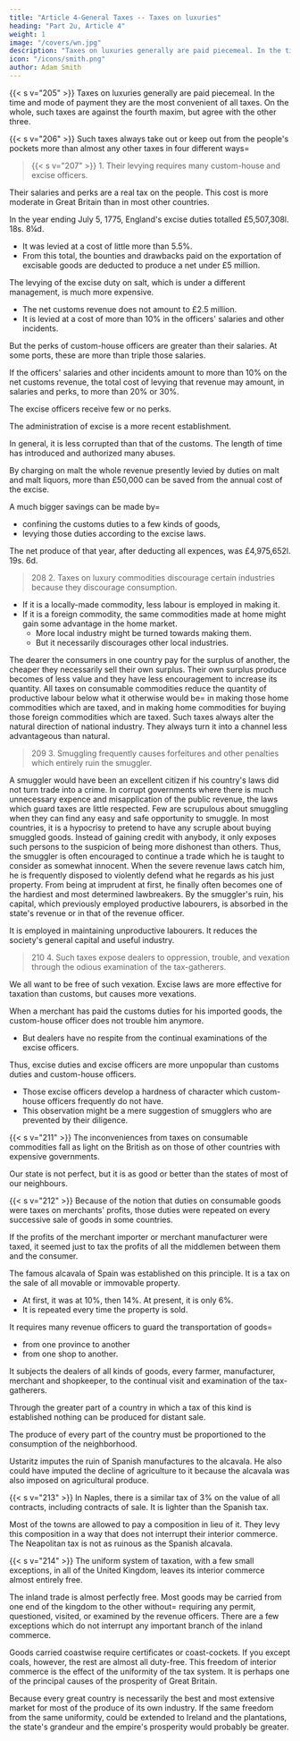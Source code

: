```yaml
---
title: "Article 4-General Taxes -- Taxes on luxuries"
heading: "Part 2u, Article 4"
weight: 1
image: "/covers/wn.jpg"
description: "Taxes on luxuries generally are paid piecemeal. In the time and mode of payment they are the most convenient of all taxes"
icon: "/icons/smith.png"
author: Adam Smith
---
```




{{< s v="205" >}} Taxes on luxuries generally are paid piecemeal. In the time and mode of payment they are the most convenient of all taxes. On the whole, such taxes are against the fourth maxim, but agree with the other three.

{{< s v="206" >}} Such taxes always take out or keep out from the people's pockets more than almost any other taxes in four different ways= 


> {{< s v="207" >}} 1. Their levying requires many custom-house and excise officers.

Their salaries and perks are a real tax on the people. This cost is more moderate in Great Britain than in most other countries.

In the year ending July 5, 1775, England's excise duties totalled £5,507,308l. 18s. 8¼d.
- It was levied at a cost of little more than 5.5%.
- From this total, the bounties and drawbacks paid on the exportation of excisable goods are deducted to produce a net under £5 million.

The levying of the excise duty on salt, which is under a different management, is much more expensive.
- The net customs revenue does not amount to £2.5 million.
- It is levied at a cost of more than 10% in the officers' salaries and other incidents.

But the perks of custom-house officers are greater than their salaries. At some ports, these are more than triple those salaries.

If the officers' salaries and other incidents amount to more than 10% on the net customs revenue, the total cost of levying that revenue may amount, in salaries and perks, to more than 20% or 30%.

The excise officers receive few or no perks.

The administration of excise is a more recent establishment.

In general, it is less corrupted than that of the customs. The length of time has introduced and authorized many abuses.

By charging on malt the whole revenue presently levied by duties on malt and malt liquors, more than £50,000 can be saved from the annual cost of the excise.

A much bigger savings can be made by= 
- confining the customs duties to a few kinds of goods,
- levying those duties according to the excise laws.

The net produce of that year, after deducting all expences, was £4,975,652l. 19s. 6d.

> 208 2. Taxes on luxury commodities discourage certain industries because they discourage consumption.

- If it is a locally-made commodity, less labour is employed in making it.
- If it is a foreign commodity, the same commodities made at home might gain some advantage in the home market.
  - More local industry might be turned towards making them.
  - But it necessarily discourages other local industries.

The dearer the consumers in one country pay for the surplus of another, the cheaper they necessarily sell their own surplus.
Their own surplus produce becomes of less value and they have less encouragement to increase its quantity.
All taxes on consumable commodities reduce the quantity of productive labour below what it otherwise would be= 
in making those home commodities which are taxed, and
in making home commodities for buying those foreign commodities which are taxed.
Such taxes always alter the natural direction of national industry.
They always turn it into a channel less advantageous than natural.


> 209 3. Smuggling frequently causes forfeitures and other penalties which entirely ruin the smuggler.

A smuggler would have been an excellent citizen if his country's laws did not turn trade into a crime.
In corrupt governments where there is much unnecessary expence and misapplication of the public revenue, the laws which guard taxes are little respected.
Few are scrupulous about smuggling when they can find any easy and safe opportunity to smuggle.
In most countries, it is a hypocrisy to pretend to have any scruple about buying smuggled goods.
Instead of gaining credit with anybody, it only exposes such persons to the suspicion of being more dishonest than others.
Thus, the smuggler is often encouraged to continue a trade which he is taught to consider as somewhat innocent.
When the severe revenue laws catch him, he is frequently disposed to violently defend what he regards as his just property.
From being at imprudent at first, he finally often becomes one of the hardiest and most determined lawbreakers.
By the smuggler's ruin, his capital, which previously employed productive labourers, is absorbed in the state's revenue or in that of the revenue officer.

It is employed in maintaining unproductive labourers.
It reduces the society's general capital and useful industry.


> 210 4. Such taxes expose dealers to oppression, trouble, and vexation through the odious examination of the tax-gatherers.

We all want to be free of such vexation. Excise laws are more effective for taxation than customs, but causes more vexations.

When a merchant has paid the customs duties for his imported goods, the custom-house officer does not trouble him anymore.
- But dealers have no respite from the continual examinations of the excise officers.

Thus, excise duties and excise officers are more unpopular than customs duties and custom-house officers.
- Those excise officers develop a hardness of character which custom-house officers frequently do not have.
- This observation might be a mere suggestion of smugglers who are prevented by their diligence.


{{< s v="211" >}} The inconveniences from taxes on consumable commodities fall as light on the British as on those of other countries with expensive governments.

Our state is not perfect, but it is as good or better than the states of most of our neighbours.


{{< s v="212" >}} Because of the notion that duties on consumable goods were taxes on merchants' profits, those duties were repeated on every successive sale of goods in some countries.

If the profits of the merchant importer or merchant manufacturer were taxed, it seemed just to tax the profits of all the middlemen between them and the consumer.

The famous alcavala of Spain was established on this principle. It is a tax on the sale of all movable or immovable property. 
- At first, it was at 10%, then 14%. At present, it is only 6%.
- It is repeated every time the property is sold.

It requires many revenue officers to guard the transportation of goods= 
- from one province to another
- from one shop to another.

It subjects the dealers of all kinds of goods, every farmer, manufacturer, merchant and shopkeeper, to the continual visit and examination of the tax-gatherers.

Through the greater part of a country in which a tax of this kind is established nothing can be produced for distant sale.

The produce of every part of the country must be proportioned to the consumption of the neighborhood.

Ustaritz imputes the ruin of Spanish manufactures to the alcavala. He also could have imputed the decline of agriculture to it because the alcavala was also imposed on agricultural produce.


{{< s v="213" >}} In Naples, there is a similar tax of 3% on the value of all contracts, including contracts of sale. It is lighter than the Spanish tax.

Most of the towns are allowed to pay a composition in lieu of it. They levy this composition in a way that does not interrupt their interior commerce. The Neapolitan tax is not as ruinous as the Spanish alcavala.


{{< s v="214" >}} The uniform system of taxation, with a few small exceptions, in all of the United Kingdom, leaves its interior commerce almost entirely free.

The inland trade is almost perfectly free. 
Most goods may be carried from one end of the kingdom to the other without= 
requiring any permit, questioned, visited, or examined by the revenue officers.
There are a few exceptions which do not interrupt any important branch of the inland commerce.

Goods carried coastwise require certificates or coast-cockets.
If you except coals, however, the rest are almost all duty-free.
This freedom of interior commerce is the effect of the uniformity of the tax system.
It is perhaps one of the principal causes of the prosperity of Great Britain.

Because every great country is necessarily the best and most extensive market for most of the produce of its own industry.
If the same freedom from the same uniformity, could be extended to Ireland and the plantations, the state's grandeur and the empire's prosperity would probably be greater.